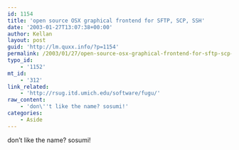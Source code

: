 ```yaml
---
id: 1154
title: 'open source OSX graphical frontend for SFTP, SCP, SSH'
date: '2003-01-27T13:07:38+00:00'
author: Kellan
layout: post
guid: 'http://lm.quxx.info/?p=1154'
permalink: /2003/01/27/open-source-osx-graphical-frontend-for-sftp-scp-ssh/
typo_id:
    - '1152'
mt_id:
    - '312'
link_related:
    - 'http://rsug.itd.umich.edu/software/fugu/'
raw_content:
    - 'don\''t like the name? sosumi!'
categories:
    - Aside
---
```


don’t like the name? sosumi!
